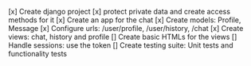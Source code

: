 [x] Create django project
[x] protect private data and create access methods for it
[x] Create an app for the chat
[x] Create models: Profile, Message
[x] Configure urls: /user/profile, /user/history, /chat
[x] Create views: chat, history and profile
[] Create basic HTMLs for the views
[] Handle sessions:	use the token
[] Create testing suite: Unit tests and functionality tests